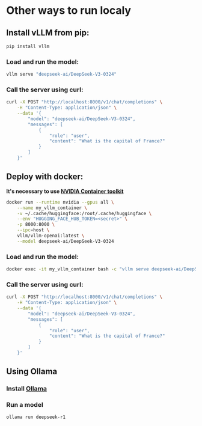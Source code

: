 # Other ways to run localy

## Install vLLM from pip:

```bash
pip install vllm
```

### Load and run the model:
```bash
vllm serve "deepseek-ai/DeepSeek-V3-0324"
```
### Call the server using curl:
```bash
curl -X POST "http://localhost:8000/v1/chat/completions" \
	-H "Content-Type: application/json" \
	--data '{
		"model": "deepseek-ai/DeepSeek-V3-0324",
		"messages": [
			{
				"role": "user",
				"content": "What is the capital of France?"
			}
		]
	}'
```  

## Deploy with docker:
**It's necessary to use [NVIDIA Container toolkit](https://docs.nvidia.com/datacenter/cloud-native/container-toolkit/latest/index.html)**

```bash
docker run --runtime nvidia --gpus all \
	--name my_vllm_container \
	-v ~/.cache/huggingface:/root/.cache/huggingface \
 	--env "HUGGING_FACE_HUB_TOKEN=<secret>" \
	-p 8000:8000 \
	--ipc=host \
	vllm/vllm-openai:latest \
	--model deepseek-ai/DeepSeek-V3-0324
```
### Load and run the model:
```bash
docker exec -it my_vllm_container bash -c "vllm serve deepseek-ai/DeepSeek-V3-0324"
```
### Call the server using curl:
```bash
curl -X POST "http://localhost:8000/v1/chat/completions" \
	-H "Content-Type: application/json" \
	--data '{
		"model": "deepseek-ai/DeepSeek-V3-0324",
		"messages": [
			{
				"role": "user",
				"content": "What is the capital of France?"
			}
		]
	}'
```	

## Using Ollama
### Install [Ollama](https://ollama.com/download)
### Run a model 
```bash
ollama run deepseek-r1
```
